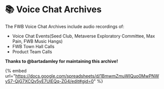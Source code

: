 # 📚 Voice Chat Archives

The FWB Voice Chat Archives include audio recordings of:

* Voice Chat Events(Seed Club, Metaverse Exploratory Committee, Max Pain, FWB Music Hangs)
* FWB Town Hall Calls
* Product Team Calls

**Thanks to @bartadamley for maintaining this archive!**

{% embed url="https://docs.google.com/spreadsheets/d/1BmwmZmuWIQuo0MwPNWyS7-QjG7XCQv5yE7UIEQq-ZG4/edit#gid=0" %}

